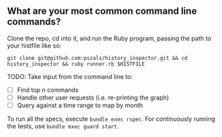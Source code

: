 ## What are your most common command line commands?

Clone the repo, cd into it, and run the Ruby program, passing the path to your histfile like so:

  `git clone git@github.com:pszals/history_inspector.git && cd history_inspector && ruby runner.rb $HISTFILE`


TODO:
Take input from the command line to:
  - [ ] Find top n commands
  - [ ] Handle other user requests (i.e. re-printing the graph)
  - [ ] Query against a time range to map by month

To run all the specs, execute `bundle exec rspec`. For continuously running the tests, use `bundle exec guard start`.
